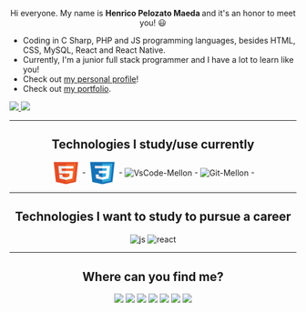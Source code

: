 <p align="center">
	Hi everyone. My name is <b> Henrico Pelozato Maeda </b> and it's an honor to meet you! 😃
</p>

- Coding in C Sharp, PHP and JS programming languages, besides HTML, CSS, MySQL, React and React Native.
- Currently, I'm a junior full stack programmer and I have a lot to learn like you!
- Check out [my personal profile](https://www.instagram.com/henrico.maeda/)!
- Check out [my portfolio](https://www.linkedin.com/in/henricomaeda/).

<div>
	<a href="https://github.com/henricomaeda">
		<img height="120em" src="https://github-readme-stats.vercel.app/api?username=henricomaeda&show_icons=true&theme=vision-friendly-dark&include_all_commits=true&count_private=true"/>
		<img height="120em" src="https://github-readme-stats.vercel.app/api/top-langs/?username=henricomaeda&layout=compact&langs_count=7&theme=vision-friendly-dark"/>
	</a>
</div>

<hr></hr>
  
<h2 align="center"> Technologies I study/use currently </h2>
<div align="center">
	<img align="center" alt="HTML-Mellon" height="40" width="50" src="https://raw.githubusercontent.com/devicons/devicon/master/icons/html5/html5-original.svg"> -
<img align="center" alt="CSS-Mellon" height="40" width="50" src="https://raw.githubusercontent.com/devicons/devicon/master/icons/css3/css3-original.svg"> -
    <img align="center" alt="VsCode-Mellon" height="40" width="50" src="https://cdn.jsdelivr.net/gh/devicons/devicon/icons/vscode/vscode-original.svg"> -
    <img align="center" alt="Git-Mellon" height="40" width="50" src="https://cdn.jsdelivr.net/gh/devicons/devicon/icons/git/git-original.svg"> - 
</div>

<hr>

<h2 align="center">Technologies I want to study to pursue a career</h2>
<div align="center">
	<img align="center" alt="js" src="https://img.shields.io/badge/JavaScript-F7DF1E?style=for-the-badge&logo=javascript&logoColor=black" />
	<img align="center" alt="react" src="https://img.shields.io/badge/React-20232A?style=for-the-badge&logo=react&logoColor=61DAFB" />
</div>
  
<hr>
  
<h2 align="center">Where can you find me?</h2>
<div align="center">
	<a href="https://api.whatsapp.com/send?phone=5511941709741" target="_blank"><img src="https://img.shields.io/badge/WhatsApp-25D366?style=for-the-badge&logo=whatsapp&logoColor=white"></a>
	<a href="https://instagram.com/mellonfive" target="_blank"><img src="https://img.shields.io/badge/-Instagram-%23E4405F?style=for-the-badge&logo=instagram&logoColor=white" target="_blank"></a>
	<a href="mailto:felipe.mellao08@gmail.com"><img src="https://img.shields.io/badge/Gmail-D14836?style=for-the-badge&logo=gmail&logoColor=white" target="_blank"></a>
	<a href="https://www.facebook.com/felipe.castellimellao" target="_blank"><img src="https://img.shields.io/badge/Facebook-1877F2?style=for-the-badge&logo=facebook&logoColor=white"></a>
	<a href="https://www.linkedin.com/in/felipe-castelli-mell%C3%A3o-1a7a4497/" target="_blank"><img src="https://img.shields.io/badge/-LinkedIn-%230077B5?style=for-the-badge&logo=linkedin&logoColor=white" target="_blank"></a>
	<a href="https://discord.com/channels/@me" target="_blank"><img src="https://img.shields.io/badge/-discord-%230077B5?style=for-the-badge&logo=discord&logoColor=white" target="_blank"></a>
	<a href="https://medium.com/@felipe-mellao08" target="_blank"><img src="https://img.shields.io/badge/-medium-%230077B5?style=for-the-badge&logo=medium&logoColor=black" target="_blank"></a>
</div>
